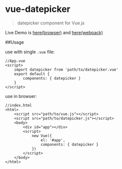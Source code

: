 # vue-datepicker

> datepicker component for Vue.js


Live Demo is [here(browser)](http://www.showonne.com/vue-datepicker/dist/browser/) and [here(webpack)](http://www.showonne.com/vue-datepicker/dist/webpack/)

##Usage

use with single `.vue` file:

    //App.vue
    <script>
        import datepicker from 'path/to/datepicker.vue'
        export default {
            components: { datepicker }
        }
    </script>

use in browser:

    //index.html
    <html>
        <script src="path/to/vue.js"></script>
        <script src="path/to/datepicker.js"></script>
        <body>
            <div id="app"></div>
            <script>
                new Vue({
                    el: '#app',
                    components: { datepicker }
                })
            </script>
        </body>
    </html>
